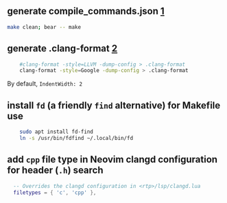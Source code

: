 ## generate compile_commands.json [1]
```sh
make clean; bear -- make
```

## generate .clang-format [2]
```sh
    #clang-format -style=LLVM -dump-config > .clang-format
    clang-format -style=Google -dump-config > .clang-format
```

By default, `IndentWidth: 2`

## install `fd` (a friendly `find` alternative) for Makefile use
```sh
    sudo apt install fd-find
    ln -s /usr/bin/fdfind ~/.local/bin/fd
```

## add `cpp` file type in Neovim clangd configuration for header (`.h`) search

```lua
  -- Overrides the clangd configuration in <rtp>/lsp/clangd.lua
  filetypes = { 'c', 'cpp' },
```


[1]: https://clangd.llvm.org/installation#compile_commandsjson
[2]: https://clang.llvm.org/docs/ClangFormat.html#standalone-tool
[3]: https://github.com/sharkdp/fd

